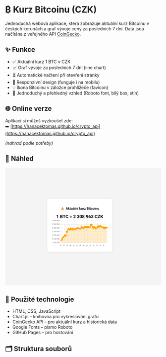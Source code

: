 # ₿ Kurz Bitcoinu (CZK)

Jednoduchá webová aplikace, která zobrazuje aktuální kurz Bitcoinu v českých korunách a graf vývoje ceny za posledních 7 dní. Data jsou načítána z veřejného API [CoinGecko](https://www.coingecko.com/).

## ✨ Funkce

- ✅ Aktuální kurz 1 BTC v CZK
- 📈 Graf vývoje za posledních 7 dní (line chart)
- ⏳ Automatické načtení při otevření stránky
- 📱 Responzivní design (funguje i na mobilu)
- 💡 Ikona Bitcoinu v záložce prohlížeče (favicon)
- 🎨 Jednoduchý a přehledný vzhled (Roboto font, bílý box, stín)

## 🌐 Online verze

Aplikaci si můžeš vyzkoušet zde:  
➡️ [https://hanacektomas.github.io/crypto_api](https://hanacektomas.github.io/crypto_api)

_(nahraď podle potřeby)_

## 📸 Náhled

![Ukázka aplikace](screenshot.png)

## 🔧 Použité technologie

- HTML, CSS, JavaScript
- Chart.js – knihovna pro vykreslování grafu
- CoinGecko API – pro aktuální kurz a historická data
- Google Fonts – písmo Roboto
- GitHub Pages – pro hostování

## 🗂️ Struktura souborů

